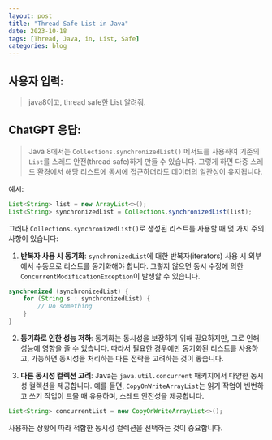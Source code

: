 ```yaml
---
layout: post
title: "Thread Safe List in Java"
date: 2023-10-18
tags: [Thread, Java, in, List, Safe]
categories: blog
---
```


## 사용자 입력:
> java8이고, thread safe한 List 알려줘.

## ChatGPT 응답:
> Java 8에서는 `Collections.synchronizedList()` 메서드를 사용하여 기존의 `List`를 스레드 안전(thread safe)하게 만들 수 있습니다. 그렇게 하면 다중 스레드 환경에서 해당 리스트에 동시에 접근하더라도 데이터의 일관성이 유지됩니다.

예시:

```java
List<String> list = new ArrayList<>();
List<String> synchronizedList = Collections.synchronizedList(list);
```

그러나 `Collections.synchronizedList()`로 생성된 리스트를 사용할 때 몇 가지 주의 사항이 있습니다:

1. **반복자 사용 시 동기화**: `synchronizedList`에 대한 반복자(iterators) 사용 시 외부에서 수동으로 리스트를 동기화해야 합니다. 그렇지 않으면 동시 수정에 의한 `ConcurrentModificationException`이 발생할 수 있습니다.

```java
synchronized (synchronizedList) {
    for (String s : synchronizedList) {
        // Do something
    }
}
```

2. **동기화로 인한 성능 저하**: 동기화는 동시성을 보장하기 위해 필요하지만, 그로 인해 성능에 영향을 줄 수 있습니다. 따라서 필요한 경우에만 동기화된 리스트를 사용하고, 가능하면 동시성을 처리하는 다른 전략을 고려하는 것이 좋습니다.

3. **다른 동시성 컬렉션 고려**: Java는 `java.util.concurrent` 패키지에서 다양한 동시성 컬렉션을 제공합니다. 예를 들면, `CopyOnWriteArrayList`는 읽기 작업이 빈번하고 쓰기 작업이 드물 때 유용하며, 스레드 안전성을 제공합니다.

```java
List<String> concurrentList = new CopyOnWriteArrayList<>();
```

사용하는 상황에 따라 적합한 동시성 컬렉션을 선택하는 것이 중요합니다.

